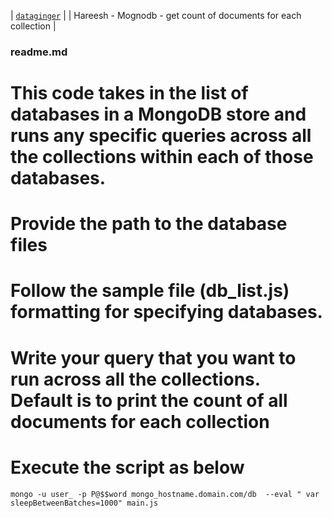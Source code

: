 | [`dataginger`][1] | 
| Hareesh - Mognodb - get count of documents for each collection |
### readme.md ###


# This code takes in the list of databases in a MongoDB store and runs any specific queries across all the collections within each of those databases.

# Provide the path to the database files

# Follow the sample file (db_list.js) formatting for specifying databases.

# Write your query that you want to run across all the collections. Default is to print the count of all documents for each collection

# Execute the script as below
	mongo -u user_ -p P@$$word mongo_hostname.domain.com/db  --eval " var sleepBetweenBatches=1000" main.js
	
[1]: https://dataginger.com/